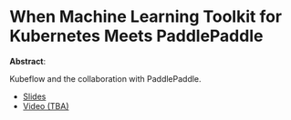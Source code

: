 # When Machine Learning Toolkit for Kubernetes Meets PaddlePaddle

**Abstract**:

Kubeflow and the collaboration with PaddlePaddle.

* [Slides](presentation.pdf)
* [Video (TBA)](TBA)
